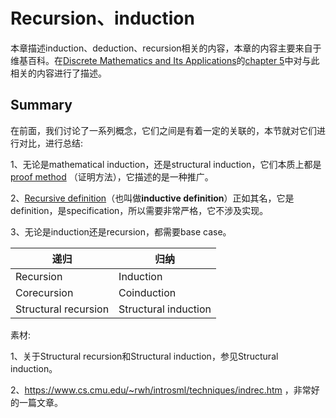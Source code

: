 # Recursion、induction

本章描述induction、deduction、recursion相关的内容，本章的内容主要来自于维基百科。在[Discrete Mathematics and Its Applications](../../Book-Discrete-Mathematics-and-Its-Applications/index.md)的[chapter 5](../../Book-Discrete-Mathematics-and-Its-Applications/Chapter-5-Induction-and-Recursion/index.md)中对与此相关的内容进行了描述。



## Summary

在前面，我们讨论了一系列概念，它们之间是有着一定的关联的，本节就对它们进行对比，进行总结: 

1、无论是mathematical induction，还是structural induction，它们本质上都是 [proof method](https://en.wikipedia.org/wiki/Proof_method) （证明方法），它描述的是一种推广。

2、[Recursive definition](./Recursion/Recursive-definition.md)（也叫做**inductive definition**）正如其名，它是definition，是specification，所以需要非常严格，它不涉及实现。

3、无论是induction还是recursion，都需要base  case。



| 递归                 | 归纳                 |
| -------------------- | -------------------- |
| Recursion            | Induction            |
| Corecursion          | Coinduction          |
| Structural recursion | Structural induction |

素材: 

1、关于Structural recursion和Structural induction，参见Structural induction。

2、https://www.cs.cmu.edu/~rwh/introsml/techniques/indrec.htm ，非常好的一篇文章。

